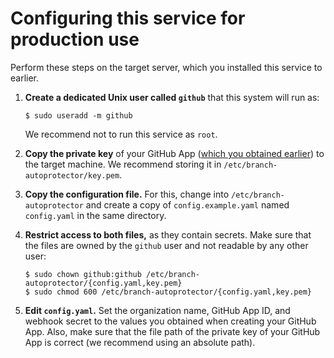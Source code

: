 # Configuring this service for production use

Perform these steps on the target server, which you installed this service to earlier.

1. **Create a dedicated Unix user called `github`** that this system will run as:
  
   ````shell
   $ sudo useradd -m github
   ````
   
   We recommend not to run this service as `root`.
   
1. **Copy the private key** of your GitHub App ([which you obtained earlier](creating-the-github-app.md)) to the target machine.
   We recommend storing it in `/etc/branch-autoprotector/key.pem`.

3. **Copy the configuration file.**
   For this, change into `/etc/branch-autoprotector` and create a copy of `config.example.yaml` named `config.yaml` in the same directory.

4. **Restrict access to both files,** as they contain secrets.
   Make sure that the files are owned by the `github` user and not readable by any other user:

   ```shell
   $ sudo chown github:github /etc/branch-autoprotector/{config.yaml,key.pem}
   $ sudo chmod 600 /etc/branch-autoprotector/{config.yaml,key.pem}
   ```

5. **Edit `config.yaml`.**
   Set the organization name, GitHub App ID, and webhook secret to the values you obtained when creating your GitHub App.
   Also, make sure that the file path of the private key of your GitHub App is correct (we recommend using an absolute path).